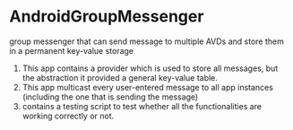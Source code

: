 # AndroidGroupMessenger

 group messenger that can send message to multiple AVDs and store them in a permanent key-value storage

1. This app contains a provider which is used to store all messages, but the abstraction it provided a general key-value table.
2. This app multicast every user-entered message to all app instances (including the one that is sending the message)
3. contains a testing script to test whether all the functionalities are working correctly or not.

